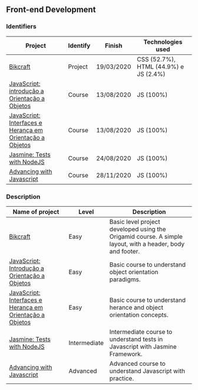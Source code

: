 ## Front-end Development

### Identifiers

Project | Identify | Finish | Technologies used
---------------- | ---------------- | -------------- | --------------
[Bikcraft](#) | Project | 19/03/2020 | CSS (52.7%), HTML (44.9%) e JS (2.4%)
[JavaScript: introdução a Orientação a Objetos](#) | Course | 13/08/2020 | JS (100%)
[JavaScript: Interfaces e Herança em Orientação a Objetos](#) | Course | 13/08/2020 | JS (100%)
[Jasmine: Tests with NodeJS](#) | Course | 24/08/2020 | JS (100%)
[Advancing with Javascript](#) | Course | 28/11/2020 | JS (100%)

### Description

Name of project | Level | Description
---------------- | -------| --------------
[Bikcraft](#) | Easy | Basic level project developed using the Origamid course. A simple layout, with a header, body and footer.
[JavaScript: Introdução a Orientação a Objetos](#) | Easy | Basic course to understand object orientation paradigms.
[JavaScript: Interfaces e Herança em Orientação a Objetos](#) | Easy | Basic course to understand herance and object orientation concepts.
[Jasmine: Tests with NodeJS](#) | Intermediate | Intermediate course to understand tests in Javascript with Jasmine Framework.
[Advancing with Javascript](#) | Advanced | Advanced course to understand Javascript with practice.
